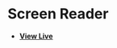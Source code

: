 # Screen Reader

- [**View Live**](https://tahmid-sarker.github.io/Modern-HTML-CSS-Notes/09-Web-Accessibility/01-Screen-Reader-Testing/)